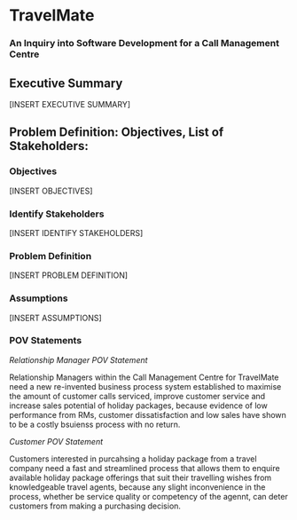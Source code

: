 # TravelMate
### An Inquiry into Software Development for a Call Management Centre

## Executive Summary
[INSERT EXECUTIVE SUMMARY]

## Problem Definition: Objectives, List of Stakeholders:
### Objectives
[INSERT OBJECTIVES]

### Identify Stakeholders
[INSERT IDENTIFY STAKEHOLDERS]

### Problem Definition
[INSERT PROBLEM DEFINITION]

### Assumptions
[INSERT ASSUMPTIONS]

### POV Statements
*Relationship Manager POV Statement*

Relationship Managers within the Call Management Centre for TravelMate need a new re-invented business process system established to maximise the amount of customer calls serviced, improve customer service and increase sales potential of holiday packages, because evidence of low performance from RMs, customer dissatisfaction and low sales have shown to be a costly bsuienss process with no return.

*Customer POV Statement*

Customers interested in purcahsing a holiday package from a travel company need a fast and streamlined process that allows them to enquire available holiday package offerings that suit their travelling wishes from knowledgeable travel agents, because any slight inconvenience in the process, whether be service quality or competency of the agennt, can deter customers from making a purchasing decision.

